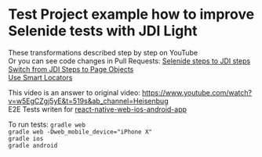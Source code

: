 # Test Project example how to improve Selenide tests with JDI Light

These transformations described step by step on YouTube \
Or you can see code changes in Pull Requests:
[Selenide steps to JDI steps](https://github.com/RomanIovlev/heisenbug-jdi-autotests-cloud/pull/1) \
[Switch from JDI Steps to Page Objects](https://github.com/RomanIovlev/heisenbug-jdi-autotests-cloud/pull/2) \
[Use Smart Locators](https://github.com/RomanIovlev/heisenbug-jdi-autotests-cloud/pull/3)

This video is an answer to original video: https://www.youtube.com/watch?v=w5EgCZgj5yE&t=519s&ab_channel=Heisenbug \
E2E Tests writen for [react-native-web-ios-android-app](https://github.com/autotests-cloud/react-native-web-ios-android-app) 

To run tests: 
`gradle web`\
`gradle web -Dweb_mobile_device="iPhone X"`\
`gradle ios`\
`gradle android`
